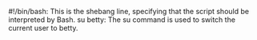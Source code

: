 #!/bin/bash: This is the shebang line, specifying that the script should be interpreted by Bash.
su betty: The su command is used to switch the current user to betty.

